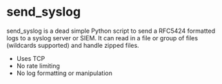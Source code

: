 # send_syslog

send_syslog is a dead simple Python script to send a RFC5424 formatted logs
to a syslog server or SIEM. It can read in a file or group of files (wildcards 
supported) and handle zipped files. 

* Uses TCP
* No rate limiting
* No log formatting or manipulation
